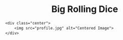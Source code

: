 <!DOCTYPE html>
<html>
<head>
    <style>
        .center {
            text-align: center;
        }
        .center img {
            display: inline-block;
            max-width: 100%; /* Optional: ensures the image scales within its container */
        }
    </style>
</head>
  
<body>
    <h1 style="text-align: center;">Big Rolling Dice</h1>
  
    <div class="center">
        <img src="profile.jpg" alt="Centered Image">
    </div>
</body>

</html>





